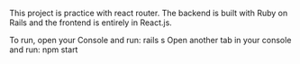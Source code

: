 This project is practice with react router. The backend is built with Ruby on Rails and the frontend is entirely in React.js.

To run, open your Console and run: rails s
Open another tab in your console and run: npm start
